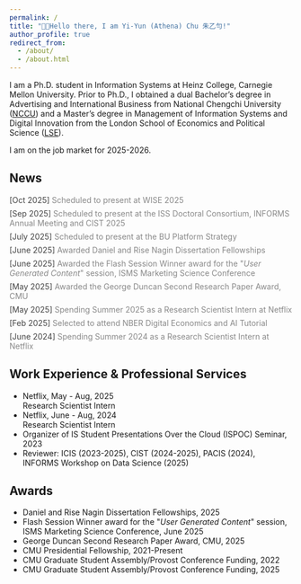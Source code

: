 ```yaml
---
permalink: /
title: "👋🏻Hello there, I am Yi-Yun (Athena) Chu 朱乙勻!"
author_profile: true
redirect_from: 
  - /about/
  - /about.html
---
```


I am a Ph.D. student in Information Systems at Heinz College, Carnegie Mellon University. Prior to Ph.D., I obtained a dual Bachelor’s degree in Advertising and International Business from National Chengchi University ([NCCU](https://www.nccu.edu.tw)) and a Master’s degree in Management of Information Systems and Digital Innovation from the London School of Economics and Political Science ([LSE](https://www.lse.ac.uk)).

I am on the job market for 2025-2026.

News
------
  <div style="margin-bottom:0.5em;">
    <span style="color:#444;">[Oct 2025]</span>
    <span style="color:#888;"> Scheduled to present at WISE 2025</span>
  </div>
  <div style="margin-bottom:0.5em;">
    <span style="color:#444;">[Sep 2025]</span>
    <span style="color:#888;"> Scheduled to present at the ISS Doctoral Consortium, INFORMS Annual Meeting and CIST 2025</span>
  </div>
  <div style="margin-bottom:0.5em;">
    <span style="color:#444;">[July 2025]</span>
    <span style="color:#888;"> Scheduled to present at the BU Platform Strategy</span>
  </div>
  <div style="margin-bottom:0.5em;">
    <span style="color:#444;">[June 2025]</span>
    <span style="color:#888;"> Awarded Daniel and Rise Nagin Dissertation Fellowships</span>
  </div>
  <div style="margin-bottom:0.5em;">
    <span style="color:#444;">[June 2025]</span>
    <span style="color:#888;"> Awarded the Flash Session Winner award for the "<i>User Generated Content</i>" session, ISMS Marketing Science Conference</span>
  </div>
  <div style="margin-bottom:0.5em;">
    <span style="color:#444;">[May 2025]</span>
    <span style="color:#888;"> Awarded the George Duncan Second Research Paper Award, CMU</span>
  </div>
  <div style="margin-bottom:0.5em;">
    <span style="color:#444;">[May 2025]</span>
    <span style="color:#888;"> Spending Summer 2025 as a Research Scientist Intern at Netflix</span>
  </div>
  <div style="margin-bottom:0.5em;">
    <span style="color:#444;">[Feb 2025]</span>
    <span style="color:#888;"> Selected to attend NBER Digital Economics and AI Tutorial</span>
  </div>
  <div style="margin-bottom:0.5em;">
    <span style="color:#444;">[June 2024]</span>
    <span style="color:#888;"> Spending Summer 2024 as a Research Scientist Intern at Netflix</span>
  </div>

Work Experience & Professional Services
------
- Netflix, May - Aug, 2025 <br/>
  Research Scientist Intern
- Netflix, June - Aug, 2024 <br/>
  Research Scientist Intern
- Organizer of IS Student Presentations Over the Cloud (ISPOC) Seminar, 2023
- Reviewer: ICIS (2023-2025), CIST (2024-2025), PACIS (2024), INFORMS Workshop on Data Science (2025)

Awards
------
- Daniel and Rise Nagin Dissertation Fellowships, 2025
- Flash Session Winner award for the "*User Generated Content*" session, ISMS Marketing Science Conference, June 2025 
- George Duncan Second Research Paper Award, CMU, 2025
- CMU Presidential Fellowship, 2021-Present
- CMU Graduate Student Assembly/Provost Conference Funding, 2022
- CMU Graduate Student Assembly/Provost Conference Funding, 2025